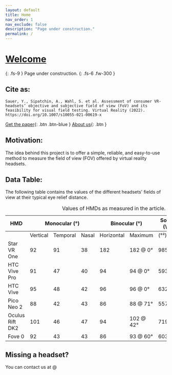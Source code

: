 ```yaml
---
layout: default
title: Home
nav_order: 1
nav_exclude: false
description: "Page under construction."
permalink: /
---
```

# [Welcome](https://zeissvisionsciencelab.github.io/HMD-FOV/)

{: .fs-9 }
Page under construction. 
{: .fs-6 .fw-300 }
## Cite as:
```
Sauer, Y., Sipatchin, A., Wahl, S. et al. Assessment of consumer VR-headsets’ objective and subjective field of view (FoV) and its feasibility for visual field testing. Virtual Reality (2022). https://doi.org/10.1007/s10055-021-00619-x
```
[Get the paper](https://rdcu.be/cE7D2){: .btn .btn-blue }
[About us](About){: .btn }

## Motivation:  
The idea behind this project is to offer a simple, reliable, and easy-to-use method to measure the field of view (FOV) offered by virtual reality headsets.
## Data Table:
The following table contains the values of the different headsets' fields of view at their typical eye relief distance.

<div id="tableTex">
  <div class="scroll-wrapper"> 
    <table>
    <caption> Values of HMDs as measured in the article.</caption>
      <thead>
        <tr>
          <th>HMD</th>
          <th colspan="3">Monocular (°)</th>
          <th colspan="2">Binocular (°)</th>
          <th colspan="2">Solid Angle (\omega)</th>
          <th>Binocular</th>
        </tr>
      </thead>
    <tbody> 
      <tr>
        <td ></td>
        <td >Vertical</td>
        <td >Temporal</td>
        <td >Nasal</td>
        <td >Horizontal</td>
        <td >Maximum</td>
        <td > (°²)</td>
        <td >(rad²)</td>
        <td >Overlap</td>
      </tr>
      <tr>
        <td >Star VR One</td>
        <td >92</td>
        <td >91</td>
        <td >38</td>
        <td >182</td>
        <td >182 @ 0°</td>
        <td >9854</td>
        <td >3.00</td>
        <td >37%</td>
      </tr>
      <tr>
        <td >HTC Vive Pro</td>
        <td >91</td>
        <td >47</td>
        <td >40</td>
        <td >94</td>
        <td >94 @ 0°</td>
        <td >5937</td>
        <td >1.81</td>
        <td >84%</td>
      </tr>
      <tr>
        <td >HTC Vive</td>
        <td >95</td>
        <td >48</td>
        <td >42</td>
        <td >96</td>
        <td >96 @ 0°</td>
        <td >6322</td>
        <td >1.93</td>
        <td >88%</td>
      </tr>
      <tr>
        <td >Pico Neo 2</td>
        <td >88</td>
        <td >42</td>
        <td >43</td>
        <td >86</td>
        <td >88 @ 71°</td>
        <td >5572</td>
        <td >1.70</td>
        <td >96%</td>
      </tr>
      <tr>
        <td >Oculus Rift DK2</td>
        <td >101</td>
        <td >46</td>
        <td >47</td>
        <td >94</td>
        <td >102 @ 42°</td>
        <td >7192</td>
        <td >2.19</td>
        <td >98%</td>
      </tr>
      <tr>
        <td >Fove 0</td>
        <td >92</td>
        <td >43</td>
        <td >43</td>
        <td >86</td>
        <td >93 @ 60°</td>
        <td >6034</td>
        <td >1.84</td>
        <td >95%</td>
      </tr>
    </tbody>
    </table> 
    </div>
</div>

## Missing a headset? 
You can contact us at @

